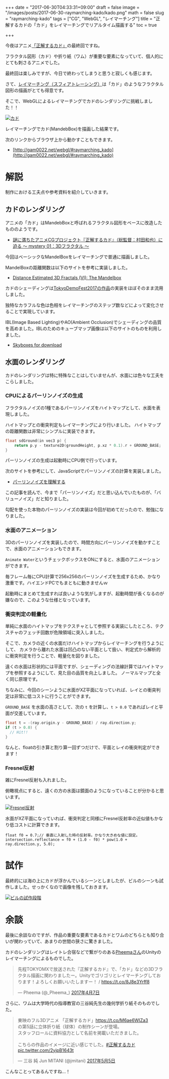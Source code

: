 +++
date = "2017-06-30T04:33:31+09:00"
draft = false
image = "/images/posts/2017-06-30-raymarching-kado/kado.png"
math = false
slug = "raymarching-kado"
tags = ["CG", "WebGL", "レイマーチング"]
title = "正解するカドの「カド」をレイマーチングでリアルタイム描画する"
toc = true

+++

今夜はアニメ[「正解するカド」](http://seikaisuru-kado.com/)の最終回ですね。

フラクタル図形（カド）や折り紙（ワム）が重要な要素になっていて、個人的にとても刺さるアニメでした。

最終回は楽しみですが、今日で終わってしまうと思うと寂しくも感じます。

さて、[レイマーチング（スフィアトレーシング）](https://www.slideshare.net/shohosoda9/threejs-58238484)は「カド」のようなフラクタル図形の描画がとても得意です。

そこで、WebGLによるレイマーチングでカドのレンダリングに挑戦しました！！

[![カド](/images/posts/2017-06-30-raymarching-kado/kado.png)](/images/posts/2017-06-30-raymarching-kado/kado.png)

レイマーチングでカド(MandebBox)を描画した結果です。

次のリンクからブラウザ上から動かすこともできます。

- [http://gam0022.net/webgl/#raymarching_kado](http://gam0022.net/webgl/#raymarching_kado)

<!--more-->

# 解説

制作における工夫点や参考資料を紹介していきます。

## カドのレンダリング

アニメの「カド」はMandebBoxと呼ばれるフラクタル図形をベースに改造したもののようです。

- [謎に満ちたアニメCGプロジェクト『正解するカド』（総監督：村田和也）に迫る 〜 mystery 01：3Dフラクタル 〜](https://cgworld.jp/feature/201602-kado01-cgw211.html)

今回はベーシックなMandelBoxをレイマーチングで普通に描画しました。

MandelBoxの距離関数は以下のサイトを参考に実装しました。

- [Distance Estimated 3D Fractals (VI): The Mandelbox](http://blog.hvidtfeldts.net/index.php/2011/11/distance-estimated-3d-fractals-vi-the-mandelbox/)

カドのシェーディングは[TokyoDemoFest2017の作品](http://gam0022.net/blog/2017/02/24/tdf2017/)の実装をほぼそのまま流用しました。

独特なカラフルな色は色相をレイマーチングのステップ数などによって変化させることで実現しています。

IBL(Image Based Lighting)やAO(Ambient Occlusion)でシェーディングの品質を高めました。IBLのためのキューブマップ画像は以下のサイトのものを利用しました。

- [Skyboxes for download](http://www.custommapmakers.org/skyboxes.php)

## 水面のレンダリング

カドのレンダリングは特に特殊なことはしていませんが、水面には色々な工夫をこらしました。

### CPUによるパーリンノイズの生成

フラクタルノイズの1種であるパーリンノイズをハイトマップとして、水面を表現しました。

ハイトマップとの衝突判定もレイマーチングにより行いました。
ハイトマップの距離関数は非常にシンプルに実装できます。

```c
float sdGround(in vec3 p) {
	return p.y - texture2D(groundHeight, p.xz * 0.1).r + GROUND_BASE;
}
```

パーリンノイズの生成は起動時にCPU側で行っています。

次のサイトを参考にして、JavaScriptでパーリンノイズの計算を実装しました。

- [パーリンノイズを理解する](http://postd.cc/understanding-perlin-noise/)

この記事を読んで、今まで「パーリンノイズ」だと思い込んでいたものが、「バリューノイズ」だと知りました。

勾配を使った本物のパーリンノイズの実装は今回が初めてだったので、勉強になりました。

### 水面のアニメーション

3Dのパーリンノイズを実装したので、時間方向にパーリンノイズを動かすことで、水面のアニメーションもできます。

`Animate Water`というチェックボックスをONにすると、水面のアニメーションができます。

毎フレーム毎にCPU計算で256x256のパーリンノイズを生成するため、かなり激重です。ハイエンドPCでもまともに動きませんｗ

起動時にまとめて生成すれば良いような気がしますが、起動時間が長くなるのが嫌なので、このような仕様となっています。

### 衝突判定の軽量化

単純に水面のハイトマップをテクスチャとして参照する実装にしたところ、テクスチャのフェッチ回数が危険領域に突入しました。

そこで、カメラの近くの水面だけハイトマップからレイマーチングを行うようにして、
カメラから離れた水面は凹凸のない平面として扱い、判定式から解析的に衝突判定を行うことで、軽量化を図りました。

遠くの水面は形状的には平面ですが、シェーディングの法線計算ではハイトマップを参照するようにして、見た目の品質を向上しました。
ノーマルマップと全く同じ原理です。

ちなみに、今回のシーンように水面がXZ平面になっていれば、レイとの衝突判定は非常に低コストに行うことができます。

`GROUND_BASE` を水面の高さとして、次の `t` を計算し、`t > 0.0` であればレイと平面が交差しています。

```c
float t = -(ray.origin.y - GROUND_BASE) / ray.direction.y;
if (t > 0.0) {
  // Hit!!
}
```

なんと、floatの引き算と割り算一回ずつだけで、平面とレイの衝突判定ができます！

### Fresnel反射

雑にFresnel反射も入れました。

俯瞰視点にすると、遠くの方の水面は鏡面のようになっていることが分かると思います。

[![Fresnel反射](/images/posts/2017-06-30-raymarching-kado/fresnel.png)](/images/posts/2017-06-30-raymarching-kado/fresnel.png)

水面がXZ平面になっていれば、衝突判定と同様にFresnel反射率の近似値もかなり低コストに計算できます。

```
float f0 = 0.7;// 垂直に入射した時の反射率。かなり大きめな値に設定。
intersection.reflectance = f0 + (1.0 - f0) * pow(1.0 + ray.direction.y, 5.0);
```

# 試作

最終的には海の上にカドが浮かんでいるシーンとしましたが、ビルのシーンも試作しました。せっかくなので画像を残しておきます。

[![ビルの試作段階](/images/posts/2017-06-30-raymarching-kado/proto.png)](/images/posts/2017-06-30-raymarching-kado/proto.png)

# 余談

最後に余談なのですが、作品の重要な要素であるカドとワムのどちらとも知り合いが関わっていて、あまりの世間の狭さに驚きました。

カドのレンダリングはレイトレ合宿などで繋がりのある[Pheemaさん](https://twitter.com/_Pheema_/)のUnityのレイマーチングによるものでした。

<blockquote class="twitter-tweet" data-lang="ja"><p lang="ja" dir="ltr">先程TOKYOMXで放送された『正解するカド』で、「カド」などの3Dフラクタル描画に関わりましたー。Unityでゴリゴリとレイマーチングしております！よろしくお願いいたしますー！ / <a href="https://t.co/8J8e3Yrff8">https://t.co/8J8e3Yrff8</a></p>&mdash; Pheema (@_Pheema_) <a href="https://twitter.com/_Pheema_/status/850347680039489536">2017年4月7日</a></blockquote>
<script async src="//platform.twitter.com/widgets.js" charset="utf-8"></script>

さらに、ワムは大学時代の指導教官の三谷純先生の幾何学折り紙そのものでした。

<blockquote class="twitter-tweet" data-lang="ja"><p lang="ja" dir="ltr">東映のフル3Dアニメ 「正解するカド」<a href="https://t.co/M6ae6WIZa3">https://t.co/M6ae6WIZa3</a><br>の第5話に立体折り紙（球体）の制作シーンが登場。<br>スタッフロールに資料協力として名前を掲載いただきました。<br><br>こちらの作品のイメージに近い感じでした。<a href="https://twitter.com/hashtag/%E6%AD%A3%E8%A7%A3%E3%81%99%E3%82%8B%E3%82%AB%E3%83%89?src=hash">#正解するカド</a> <a href="https://t.co/2yjpB1643t">pic.twitter.com/2yjpB1643t</a></p>&mdash; 三谷 純 Jun MITANI (@jmitani) <a href="https://twitter.com/jmitani/status/860644756417765376">2017年5月5日</a></blockquote>
<script async src="//platform.twitter.com/widgets.js" charset="utf-8"></script>

こんなことってあるんですね…！
